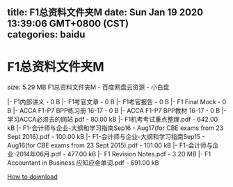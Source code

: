 
title: F1总资料文件夹M
date: Sun Jan 19 2020 13:39:06 GMT+0800 (CST)    
categories: baidu
---

# F1总资料文件夹M
size: 5.29 MB
 F1总资料文件夹M - 百度网盘云资源 - 小白盘
 
|- F1内部讲义 - 0 B
|- F1考官文章 - 0 B
|- F1考官报告 - 0 B
|- F1 Final Mock - 0 B
|- ACCA F1-P7 BPP练习册 16-17 - 0 B
|- ACCA F1-P7 BPP教材 16-17 - 0 B
|- 学习ACCA必须去的网站.pdf - 80.00 kB
|- F1机考考试重点整理.pdf - 642.00 kB
|- F1-会计师与企业-大纲和学习指南Sep16 - Aug17(for CBE exams from 23 Sept 2016).pdf - 100.00 kB
|- F1-会计师与企业-大纲和学习指南Sep15 - Aug16(for CBE exams from 23 Sept 2015).pdf - 101.00 kB
|- F1-会计师与企业-2014年06月.pdf - 477.00 kB
|- F1 Revision Notes.pdf - 3.20 MB
|- F1 Accountant in Business 应知应会单词.pdf - 691.00 kB

[How to download](https://bpcam.bemobtrk.com/go/2ceec3aa-1ca2-46d6-b9ff-aaa5c184517c?jno=841)